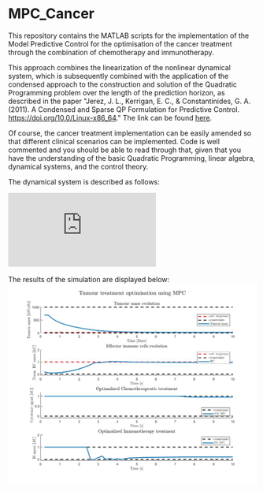 # MPC_Cancer
This repository contains the MATLAB scripts for the implementation of the Model Predictive Control for the optimisation of the cancer treatment through the combination of chemotherapy and immunotherapy.

This approach combines the linearization of the nonlinear dynamical system, which is subsequently combined with the application
of the condensed approach to the construction and solution of the Quadratic Programming problem over the length of the
prediction horizon, as described in the paper
"Jerez, J. L., Kerrigan, E. C., & Constantinides, G. A. (2011). A Condensed and Sparse QP Formulation for Predictive Control. https://doi.org/10.0/Linux-x86_64." The link can be found [here](https://ieeexplore.ieee.org/abstract/document/6160293).

Of course, the cancer treatment implementation can be easily amended so that different clinical scenarios can be implemented. Code is well commented and you should be able to read through that, given that you have the understanding of the basic Quadratic Programming,
linear algebra, dynamical systems, and the control theory.

The dynamical system is described as follows: 


![equation](https://latex.codecogs.com/gif.latex?%5Cbegin%7Balign*%7D%20%5Cfrac%7Bdx%7D%7Bdt%7D%20%26%3D%20-%5Cmu_%7BC%7Dx%20ln%20%5Cleft%28%20%5Cfrac%7Bx%7D%7Bx_%7B%5Cinfty%7D%7D%20%5Cright%20%29%20-%20%5Cgamma%20xy%20-%20k_%7Bx%7Dxu%20%5C%5C%20%5Cfrac%7Bdy%7D%7Bdt%7D%20%26%3D%20%5Cmu_%7BI%7D%28x%20-%20%5Cbeta%20x%5E%7B2%7D%29y%20-%20%5Cdelta%20y%20&plus;%20%5Calpha%20&plus;%20k_%7By%7Dyv%20%5Cend%7Balign*%7D)



The results of the simulation are displayed below: 
![alt text](https://github.com/miroslavgasparek/MPC_Cancer/blob/master/Cancer_Treatment_MPC.jpg)
